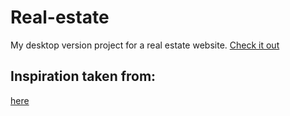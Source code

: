 # Real-estate
My desktop version project for a real estate website.
[Check it out](https://inga-sinkeviciute.github.io/8_realestate/)

## Inspiration taken from:
[here](https://dribbble.com/shots/10172325/attachments/2114690?mode=media)
